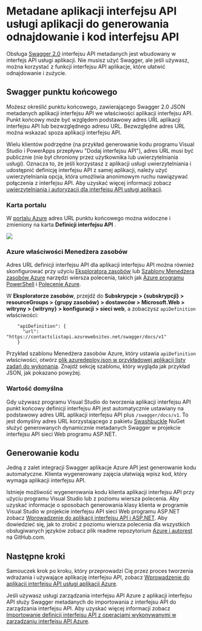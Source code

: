 <properties
    pageTitle="Metadane aplikacji interfejsu API usługi aplikacji do generowania odnajdowanie i kod interfejsu API | Microsoft Azure"
    description="Korzystanie z jak aplikacje interfejsu API usługi aplikacji Azure metadanych Swagger ułatwiające Generowanie odnajdowanie i kod interfejsu API."
    services="app-service\api"
    documentationCenter=".net"
    authors="tdykstra"
    manager="wpickett"
    editor=""/>

<tags
    ms.service="app-service-api"
    ms.workload="na"
    ms.tgt_pltfrm="na"
    ms.devlang="na"
    ms.topic="article"
    ms.date="08/30/2016"
    ms.author="rachelap"/>

# <a name="app-service-api-apps-metadata-for-api-discovery-and-code-generation"></a>Metadane aplikacji interfejsu API usługi aplikacji do generowania odnajdowanie i kod interfejsu API 

Obsługa [Swagger 2.0](http://swagger.io/) interfejsu API metadanych jest wbudowany w interfejs API usługi aplikacji. Nie musisz użyć Swagger, ale jeśli używasz, można korzystać z funkcji interfejsu API aplikacje, które ułatwić odnajdowanie i zużycie.   

## <a name="swagger-endpoint"></a>Swagger punktu końcowego

Możesz określić punktu końcowego, zawierającego Swagger 2.0 JSON metadanych aplikacji interfejsu API we właściwości aplikacji interfejsu API. Punkt końcowy może być względem podstawowy adres URL aplikacji interfejsu API lub bezwzględnego adresu URL. Bezwzględne adres URL można wskazać spoza aplikacji interfejsu API. 

Wielu klientów podrzędne (na przykład generowanie kodu programu Visual Studio i PowerApps przepływu "Dodaj interfejsu API"), adres URL musi być publicznie (nie był chroniony przez użytkownika lub uwierzytelniania usługi). Oznacza to, że jeśli korzystasz z aplikacji usługi uwierzytelniania i udostępnić definicję interfejsu API z samej aplikacji, należy użyć uwierzytelniania opcja, która umożliwia anonimowym ruchu nawiązywać połączenia z interfejsu API. Aby uzyskać więcej informacji zobacz [uwierzytelniania i autoryzacji dla interfejsu API usługi aplikacji](app-service-api-authentication.md).

### <a name="portal-blade"></a>Karta portalu

W [portalu Azure](https://portal.azure.com/) adres URL punktu końcowego można widoczne i zmieniony na karta **Definicji interfejsu API** .

![](./media/app-service-api-metadata/apidefblade.png)

### <a name="azure-resource-manager-property"></a>Azure właściwości Menedżera zasobów

Adres URL definicji interfejsu API dla aplikacji interfejsu API można również skonfigurować przy użyciu [Eksploratora zasobów](https://resources.azure.com/) lub [Szablony Menedżera zasobów Azure](../resource-group-authoring-templates.md) narzędzi wiersza polecenia, takich jak [Azure programu PowerShell](../powershell-install-configure.md) i [Polecenie Azure](../xplat-cli-install.md). 

W **Eksploratorze zasobów**, przejdź do **Subskrypcje > {subskrypcji} > resourceGroups > {grupy zasobów} > dostawców > Microsoft.Web > witryny > {witryny} > konfiguracji > sieci web**, a zobaczysz `apiDefinition` właściwości:

        "apiDefinition": {
          "url": "https://contactslistapi.azurewebsites.net/swagger/docs/v1"
        }

Przykład szablonu Menedżera zasobów Azure, który ustawia `apiDefinition` właściwości, otwórz [plik azuredeploy.json w przykładowej aplikacji listy zadań do wykonania](https://github.com/azure-samples/app-service-api-dotnet-todo-list/blob/master/azuredeploy.json). Znajdź sekcję szablonu, który wygląda jak przykład JSON, jak pokazano powyżej.

### <a name="default-value"></a>Wartość domyślna

Gdy używasz programu Visual Studio do tworzenia aplikacji interfejsu API punkt końcowy definicji interfejsu API jest automatycznie ustawiany na podstawowy adres URL aplikacji interfejsu API plus `/swagger/docs/v1`. To jest domyślny adres URL korzystającego z pakietu [Swashbuckle](https://www.nuget.org/packages/Swashbuckle) NuGet służyć generowanych dynamicznie metadanych Swagger w projekcie interfejsu API sieci Web programu ASP.NET. 

## <a name="code-generation"></a>Generowanie kodu

Jedną z zalet integracji Swagger aplikacje Azure API jest generowanie kodu automatyczne. Klienta wygenerowany zajęcia ułatwiają wpisz kod, który wymaga aplikacji interfejsu API.

Istnieje możliwość wygenerowania kodu klienta aplikacji interfejsu API przy użyciu programu Visual Studio lub z poziomu wiersza polecenia. Aby uzyskać informacje o sposobach generowania klasy klienta w programie Visual Studio w projekcie interfejsu API sieci Web programu ASP.NET zobacz [Wprowadzenie do aplikacji interfejsu API i ASP.NET](app-service-api-dotnet-get-started.md#codegen). Aby dowiedzieć się, jak to zrobić z poziomu wiersza polecenia dla wszystkich obsługiwanych języków zobacz plik readme repozytorium [Azure i autorest](https://github.com/azure/autorest) na GitHub.com.
 
## <a name="next-steps"></a>Następne kroki

Samouczek krok po kroku, który przeprowadzi Cię przez proces tworzenia wdrażania i używające aplikację interfejsu API, zobacz [Wprowadzenie do aplikacji interfejsu API usługi aplikacji Azure](app-service-api-dotnet-get-started.md).

Jeśli używasz usługi zarządzania interfejsu API Azure z aplikacji interfejsu API służy Swagger metadanych do importowania z interfejsu API do zarządzania interfejsu API. Aby uzyskać więcej informacji zobacz [Importowanie definicji interfejsu API z operacjami wykonywanymi w zarządzaniu interfejsu API Azure](../api-management/api-management-howto-import-api.md). 
